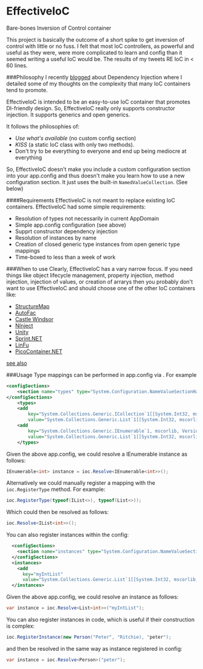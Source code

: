 EffectiveIoC
============

Bare-bones Inversion of Control container

This project is basically the outcome of a short spike to get inversion of control with little or no fuss.  I felt that most IoC controllers, as powerful and useful as they were, were more complicated to learn and config than it seemed writing a useful IoC would be.  The results of my tweets RE IoC in < 60 lines.

###Philosophy
I recently [blogged](http://bit.ly/Zm1vIM) about Dependency Injection where I detailed some of my thoughts on the complexity that many IoC containers tend to promote.

EffectiveIoC is intended to be an easy-to-use IoC container that promotes DI-friendly design.  So, EffectiveIoC really only supports constructor injection.  It supports generics and open generics.

It follows the philosophies of:
 - *Use what's available* (no custom config section)
 - *KISS* (a static IoC class with only two methods).
 - Don't try to be everything to everyone and end up being mediocre at everything

So, EffectiveIoC doesn't make you include a custom configuration section into your app.config and thus doesn't make you learn how to use a new configuration section.  It just uses the built-in `NamedValueCollection`.  (See below)

####Requirements
EffectiveIoC is not meant to replace existing IoC containers.  EffectiveIoC had some simple requirements:
- Resolution of types not necessarily in current AppDomain
- Simple app.config configuration (see above)
- Supprt constructor dependency injection
- Resolution of instances by name
- Creation of closed generic type instances from open generic type mappings 
- Time-boxed to less than a week of work

###When to use
Clearly, EffectiveIoC has a vary narrow focus.  If you need things like object lifecycle management, property injection, method injection, injection of values, or creation of arrarys then you probably don't want to use EffectiveIoC and should choose one of the other IoC containers like:
- [StructureMap](http://docs.structuremap.net/)
- [AutoFac](http://code.google.com/p/autofac/)
- [Castle Windsor](http://docs.castleproject.org/Default.aspx?Page=MainPage&NS=Windsor&AspxAutoDetectCookieSupport=1)
- [NInject](http://ninject.org/)
- [Unity](http://www.codeplex.com/unity)
- [Sprint.NET](http://www.springframework.net/)
- [LinFu](http://www.codeproject.com/Articles/20884/Introducing-the-LinFu-Framework-Part-I-LinFu-Dynam)
- [PicoContainer.NET](http://docs.codehaus.org/display/PICO/Home)

[see also](http://www.hanselman.com/blog/ListOfNETDependencyInjectionContainersIOC.aspx)

###Usage
Type mappings can be performed in app.config via <see cref="T:System.Configuration.NameValueSectionHandler"/>.  For example
```XML
<configSections>
    <section name="types" type="System.Configuration.NameValueSectionHandler"/>
</configSections>
    <types>
    <add
        key="System.Collections.Generic.ICollection`1[[System.Int32, mscorlib, Version=4.0.0.0, Culture=neutral, PublicKeyToken=b77a5c561934e089]]"
        value="System.Collections.Generic.List`1[[System.Int32, mscorlib, Version=4.0.0.0, Culture=neutral, PublicKeyToken=b77a5c561934e089]]"/>
    <add
        key="System.Collections.Generic.IEnumerable`1, mscorlib, Version=4.0.0.0, Culture=neutral, PublicKeyToken=b77a5c561934e089"
        value="System.Collections.Generic.List`1[[System.Int32, mscorlib, Version=4.0.0.0, Culture=neutral, PublicKeyToken=b77a5c561934e089]]"/>
    </types>
```
Given the above app.config, we could resolve a IEnumerable<T> instance as follows:
```C#
IEnumerable<int> instance = ioc.Resolve<IEnumerable<int>>();
```
Alternatively we could manually register a mapping with the `ioc.RegisterType` method.  For example:
```C#
ioc.RegisterType(typeof(IList<>), typeof(List<>));
```
Which could then be resolved as follows:
```C#
ioc.Resolve<IList<int>>();

```
You can also register instances within the config:
```XML
  <configSections>
    <section name="instances" type="System.Configuration.NameValueSectionHandler"/>
  </configSections>
  <instances>
    <add 
      key="myIntList"
      value="System.Collections.Generic.List`1[[System.Int32, mscorlib, Version=4.0.0.0, Culture=neutral, PublicKeyToken=b77a5c561934e089]]"/>
  </instances>
```
Given the above app.config, we could resolve an instance as follows:
```C#
var instance = ioc.Resolve<List<int>>("myIntList");
```

You can also register instances in code, which is useful if their construction is complex:
```C#
ioc.RegisterInstance(new Person("Peter", "Ritchie), "peter");
```

and then be resolved in the same way as instance registered in config:
```C#
var instance = ioc.Resolve<Person>("peter");
```
